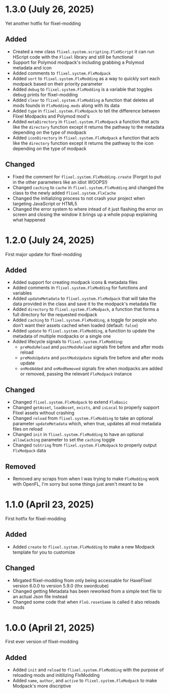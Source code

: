 # 1.3.0 (July 26, 2025)

Yet another hotfix for flixel-modding

## Added
- Created a new class `flixel.system.scripting.FlxHScript` it can run HScript code with the `Flixel` library and still be functional
- Support for Polymod modpack's including grabbing a Polymod metadata and icon
- Added comments to `flixel.system.FlxModpack`
- Added `sort` to `flixel.system.FlxModding` as a way to quickly sort each modpack based on their priority parameter
- Added `debug` to `flixel.system.FlxModding` is a variable that toggles debug prints for flixel-modding
- Added `clear` to `flixel.system.FlxModding` a function that deletes all mods founds in `FlxModding.mods` along with its data
- Added `type` in `flixel.system.FlxModpack` to tell the difference between Flixel Modpacks and Polymod mod's
- Added `metaDirectory` in `flixel.system.FlxModpack` a function that acts like the `directory` function except it returns the pathway to the metadata depending on the type of modpack
- Added `iconDirectory` in `flixel.system.FlxModpack` a function that acts like the `directory` function except it returns the pathway to the icon depending on the type of modpack

## Changed
- Fixed the comment for `flixel.system.FlxModding.create` (Forgot to put in the other parameters like an idiot WOOPS!)
- Changed `caching` to `cache` in `flixel.system.FlxModding` and changed the class to the newly added `flixel.system.FlxCache`
- Changed the initializing process to not crash your project when targeting JavaScript or HTML5
- Changed the error system to where intead of it just flashing the error on screen and closing the window it brings up a whole popup explaining what happened

# 1.2.0 (July 24, 2025)

First major update for flixel-modding

## Added
- Added support for creating modpack icons & metadata files
- Added comments in `flixel.system.FlxModding` for functions and variables
- Added `updateMetadata` to `flixel.system.FlxModpack` that will take the data provided in the class and save it to the modpack's metadata file
- Added `directory` to `flixel.system.FlxModpack`, a function that forms a full directory for the requested modpack
- Added `caching` to `flixel.system.FlxModding`, a toggle for people who don’t want their assets cached when loaded (default: `false`)
- Added `update` to `flixel.system.FlxModding`, a function to update the metadata of multiple modpacks or a single one
- Added lifecycle signals to `flixel.system.FlxModding`:
  - `preModsReload` and `postModsReload` signals fire before and after mods reload
  - `preModsUpdate` and `postModsUpdate` signals fire before and after mods update
  - `onModAdded` and `onModRemoved` signals fire when modpacks are added or removed, passing the relevant `FlxModpack` instance

## Changed
- Changed `flixel.system.FlxModpack` to extend `FlxBasic`
- Changed `getAsset`, `loadAsset`, `exists`, and `isLocal` to properly support Flixel assets without crashing
- Changed `reload` from `flixel.system.FlxModding` to take an optional parameter `updateMetadata` which, when true, updates all mod metadata files on reload
- Changed `init` in `flixel.system.FlxModding` to have an optional `allowCaching` parameter to set the `caching` toggle
- Changed `toString` from `flixel.system.FlxModpack` to properly output `FlxModpack` data

## Removed
- Removed any scraps from when I was trying to make `FlxModding` work with OpenFL, I'm sorry but some things just aren't meant to be

# 1.1.0 (April 23, 2025)

First hotfix for flixel-modding

## Added
- Added `create` to `flixel.system.FlxModding` to make a new Modpack template for you to customize

## Changed
- Mirgated flixel-modding from only being accessable for HaxeFlixel version 6.0.0 to version 5.9.0 (thx swordcube)
- Changed getting Metadata has been reworked from a simple text file to an actual Json file instead
- Changed some code that when `FlxG.resetGame` is called it also reloads mods

# 1.0.0 (April 21, 2025)

First ever version of flixel-modding

## Added
- Added `init` and `reload` to `flixel.system.FlxModding` with the purpose of reloading mods and initilizing FlxModding
- Added `name`, `author`, and `active` to `flixel.system.FlxModpack` to make Modpack's more discriptive
